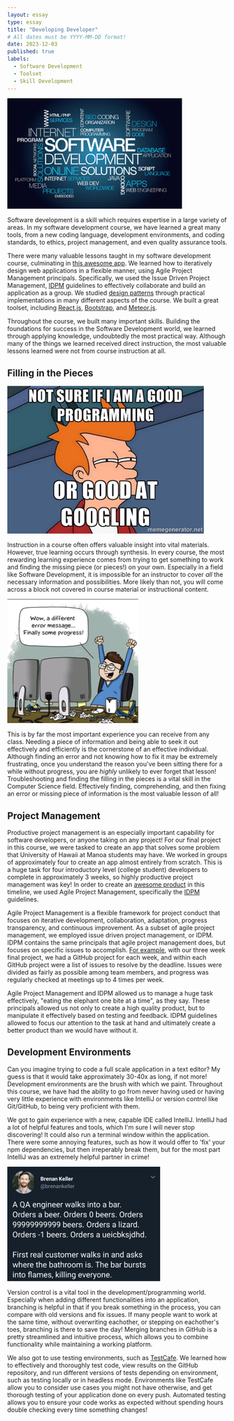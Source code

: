 ```yaml
---
layout: essay
type: essay
title: "Developing Developer"
# All dates must be YYYY-MM-DD format!
date: 2023-12-03
published: true
labels:
  - Software Development 
  - Toolset
  - Skill Development
---
```


<img width="400px" class="rounded float-start pe-4" src="../img/developing-dev/development-word-diagram.jpeg">

Software development is a skill which requires expertise in a large variety of areas. In my software development course, we have learned a great many tools, from a new coding language, development environments, and coding standards, to ethics, project management, and even quality assurance tools. 

There were many valuable lessons taught in my software development course, culminating in [this awesome app](https://sienner.github.io/projects/RainbowGallery.html). We learned how to iteratively design web applications in a flexible manner, using Agile Project Management principals. Specifically, we used the Issue Driven Project Management, [IDPM](https://courses.ics.hawaii.edu/ics314f23/morea/project-management/reading-guidelines-idpm.html) guidelines to effectively collaborate and build an application as a group. We studied [design patterns](https://sienner.github.io/essays/tessellation-for-creation.html) through practical implementations in many different aspects of the course. We built a great toolset, including [React.js](https://react.dev), [Bootstrap](https://sienner.github.io/essays/pull-up-by-bootstrap.html), and [Meteor.js](https://www.meteor.com). 

Throughout the course, we built many important skills. Building the foundations for success in the Software Development world, we learned through applying knowledge, undoubtedly the most practical way. Although many of the things we learned received direct instruction, the most valuable lessons learned were not from course instruction at all. 

## Filling in the Pieces  

<img width="450px" class="rounded float-end pe-4" src="../img/developing-dev/googling-meme.jpeg">

Instruction in a course often offers valuable insight into vital materials. However, true learning occurs through synthesis. In every course, the most rewarding learning experience comes from trying to get something to work and finding the missing piece (or pieces!) on your own. Especially in a field like Software Development, it is impossible for an instructor to cover *all* the necessary information and possibilities. More likely than not, you will come across a block not covered in course material or instructional content. 

<img width="300px" class="rounded float-start pe-4" src="../img/developing-dev/error-progress.jpeg">

This is by far the most important experience you can receive from any class. Needing a piece of information and being able to seek it out effectively and efficiently is the cornerstone of an effective individual. Although finding an error and not knowing how to fix it may be extremely frustrating, once you understand the reason you've been sitting there for a while without progress, you are *highly* unlikely to ever forget that lesson! Troubleshooting and finding the filling in the pieces is a vital skill in the Computer Science field. Effectively finding, comprehending, and then fixing an error or missing piece of information is the most valuable lesson of all!

## Project Management

Productive project management is an especially important capability for software developers, or anyone taking on any project! For our final project in this course, we were tasked to create an app that solves some problem that University of Hawaii at Manoa students may have. We worked in groups of approximately four to create an app almost entirely from scratch. This is a huge task for four introductory level (college student) developers to complete in approximately 3 weeks, so highly productive project management was key! In order to create an [awesome product](https://sienner.github.io/projects/RainbowGallery.html) in this timeline, we used Agile Project Management, specifically the [IDPM](https://courses.ics.hawaii.edu/ics314f23/morea/project-management/reading-guidelines-idpm.html) guidelines. 

Agile Project Management is a flexible framework for project conduct that focuses on iterative development, collaboration, adaptation, progress transparency, and continuous improvement. As a subset of agile project management, we employed issue driven project management, or IDPM. IDPM contains the same principals that agile project management does, but focuses on specific issues to accomplish. [For example](https://github.com/orgs/rainbows-gallery/projects/4), with our three week final project, we had a GitHub project for each week, and within each GitHub project were a list of issues to resolve by the deadline. Issues were divided as fairly as possible among team members, and progress was regularly checked at meetings up to 4 times per week. 

Agile Project Management and IDPM allowed us to manage a huge task effectively, "eating the elephant one bite at a time", as they say. These principals allowed us not only to create a high quality product, but to manipulate it effectively based on testing and feedback. IDPM guidelines allowed to focus our attention to the task at hand and ultimately create a better product than we would have without it.

## Development Environments

Can you imagine trying to code a full scale application in a text editor? My guess is that it would take approximately 30-40x as long, if not more! Development environments are the brush with which we paint. Throughout this course, we have had the ability to go from never having used or having very little experience with environments like IntelliJ or version control like Git/GitHub, to being very proficient with them. 

We got to gain experience with a new, capable IDE called IntelliJ. IntelliJ had a lot of helpful features and tools, which I'm sure I will never stop discovering! It could also run a terminal window within the application. There were some annoying features, such as how it would offer to 'fix' your npm dependencies, but then irreperably break them, but for the most part IntelliJ was an extremely helpful partner in crime! 

<img width="350px" class="rounded float-end pe-4" src="../img/developing-dev/testing-meme.png">

Version control is a vital tool in the development/programming world. Especially when adding different functionalities into an application, branching is helpful in that if you break something in the process, you can compare with old versions and fix issues. If many people want to work at the same time, without overwriting eachother, or stepping on eachother's toes, branching is there to save the day! Merging branches in GitHub is a pretty streamlined and intuitive process, which allows you to combine functionality while maintaining a working platform. 


We also got to use testing environments, such as [TestCafe](https://testcafe.io). We learned how to effectively and thoroughly test code, view results on the GitHub repository, and run different versions of tests depending on environment, such as testing locally or in headless mode. Environments like TestCafe allow you to consider use cases you might not have otherwise, and get thorough testing of your application done on every push. Automated testing allows you to ensure your code works as expected without spending hours double checking every time something changes!


